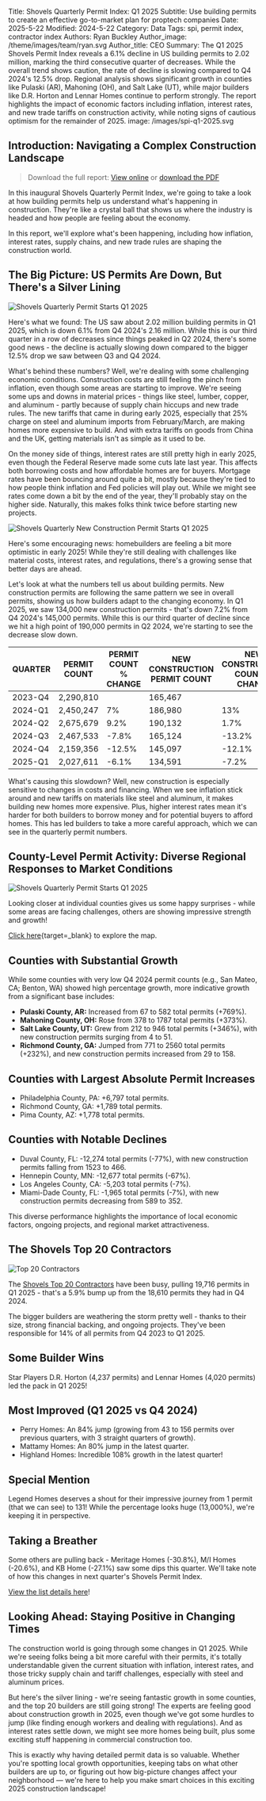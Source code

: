 Title: Shovels Quarterly Permit Index: Q1 2025
Subtitle: Use building permits to create an effective go-to-market plan for proptech companies
Date: 2025-5-22
Modified: 2024-5-22
Category: Data
Tags: spi, permit index, contractor index
Authors: Ryan Buckley
Author_image: /theme/images/team/ryan.svg
Author_title: CEO
Summary: The Q1 2025 Shovels Permit Index reveals a 6.1% decline in US building permits to 2.02 million, marking the third consecutive quarter of decreases. While the overall trend shows caution, the rate of decline is slowing compared to Q4 2024's 12.5% drop. Regional analysis shows significant growth in counties like Pulaski (AR), Mahoning (OH), and Salt Lake (UT), while major builders like D.R. Horton and Lennar Homes continue to perform strongly. The report highlights the impact of economic factors including inflation, interest rates, and new trade tariffs on construction activity, while noting signs of cautious optimism for the remainder of 2025.
image: /images/spi-q1-2025.svg


## Introduction: Navigating a Complex Construction Landscape

> Download the full report: [View online](https://www.canva.com/design/DAGnoXs3zUU/XDSkHlZlK47Ln77furpYLw/view?utm_content=DAGnoXs3zUU&utm_campaign=designshare&utm_medium=link2&utm_source=uniquelinks&utlId=he08fa464ee) or [download the PDF]({static}/pdfs/Shovels_QPI_Q1_2025.pdf)

In this inaugural Shovels Quarterly Permit Index, we're going to take a look at how building permits help us understand what's happening in construction. They're like a crystal ball that shows us where the industry is headed and how people are feeling about the economy. 

In this report, we'll explore what's been happening, including how inflation, interest rates, supply chains, and new trade rules are shaping the construction world.

## The Big Picture: US Permits Are Down, But There's a Silver Lining

![Shovels Quarterly Permit Starts Q1 2025]({static}/images/spi-permit-starts-q1-2025.png)

Here's what we found: The US saw about 2.02 million building permits in Q1 2025, which is down 6.1% from Q4 2024's 2.16 million. While this is our third quarter in a row of decreases since things peaked in Q2 2024, there's some good news - the decline is actually slowing down compared to the bigger 12.5% drop we saw between Q3 and Q4 2024.

What's behind these numbers? Well, we're dealing with some challenging economic conditions. Construction costs are still feeling the pinch from inflation, even though some areas are starting to improve. We're seeing some ups and downs in material prices - things like steel, lumber, copper, and aluminum - partly because of supply chain hiccups and new trade rules. The new tariffs that came in during early 2025, especially that 25% charge on steel and aluminum imports from February/March, are making homes more expensive to build. And with extra tariffs on goods from China and the UK, getting materials isn't as simple as it used to be.

On the money side of things, interest rates are still pretty high in early 2025, even though the Federal Reserve made some cuts late last year. This affects both borrowing costs and how affordable homes are for buyers. Mortgage rates have been bouncing around quite a bit, mostly because they're tied to how people think inflation and Fed policies will play out. While we might see rates come down a bit by the end of the year, they'll probably stay on the higher side. Naturally, this makes folks think twice before starting new projects.

![Shovels Quarterly New Construction Permit Starts Q1 2025]({static}/images/spi-nc-permit-starts-q1-2025.png)

Here's some encouraging news: homebuilders are feeling a bit more optimistic in early 2025! While they're still dealing with challenges like material costs, interest rates, and regulations, there's a growing sense that better days are ahead.

Let's look at what the numbers tell us about building permits. New construction permits are following the same pattern we see in overall permits, showing us how builders adapt to the changing economy. In Q1 2025, we saw 134,000 new construction permits - that's down 7.2% from Q4 2024's 145,000 permits. While this is our third quarter of decline since we hit a high point of 190,000 permits in Q2 2024, we're starting to see the decrease slow down.

| QUARTER | PERMIT COUNT | PERMIT COUNT % CHANGE | NEW CONSTRUCTION PERMIT COUNT | NEW CONSTRUCTION COUNT % CHANGE |
| --- | --- | --- | --- | --- |
| 2023-Q4 | 2,290,810 |  | 165,467 |  |
| 2024-Q1 | 2,450,247 | 7% | 186,980 | 13% |
| 2024-Q2 | 2,675,679 | 9.2% | 190,132 | 1.7% |
| 2024-Q3 | 2,467,533 | -7.8% | 165,124 | -13.2% |
| 2024-Q4 | 2,159,356 | -12.5% | 145,097 | -12.1% |
| 2025-Q1 | 2,027,611 | -6.1% | 134,591 | -7.2% |

What's causing this slowdown? Well, new construction is especially sensitive to changes in costs and financing. When we see inflation stick around and new tariffs on materials like steel and aluminum, it makes building new homes more expensive. Plus, higher interest rates mean it's harder for both builders to borrow money and for potential buyers to afford homes. This has led builders to take a more careful approach, which we can see in the quarterly permit numbers.

## County-Level Permit Activity: Diverse Regional Responses to Market Conditions

![Shovels Quarterly Permit Starts Q1 2025]({static}/images/spi-county-map-q1-2025.png)

Looking closer at individual counties gives us some happy surprises - while some areas are facing challenges, others are showing impressive strength and growth!

[Click here](https://felt.com/map/SPI-Q4-to-Q1-Permit-Start-Change-by-County-1k2Zb9AszSUq6M6pN29B4n3B?loc=37.49,-104.18,5.09z&share=1){target=_blank} to explore the map.

## Counties with Substantial Growth
While some counties with very low Q4 2024 permit counts (e.g., San Mateo, CA; Benton, WA) showed high percentage growth, more indicative growth from a significant base includes:

* **Pulaski County, AR:** Increased from 67 to 582 total permits (+769%).
* **Mahoning County, OH:** Rose from 378 to 1787 total permits (+373%).
* **Salt Lake County, UT:** Grew from 212 to 946 total permits (+346%), with new construction permits surging from 4 to 51.
* **Richmond County, GA:** Jumped from 771 to 2560 total permits (+232%), and new construction permits increased from 29 to 158.

## Counties with Largest Absolute Permit Increases
* Philadelphia County, PA: +6,797 total permits.
* Richmond County, GA: +1,789 total permits.
* Pima County, AZ: +1,778 total permits.
## Counties with Notable Declines
* Duval County, FL: -12,274 total permits (-77%), with new construction permits falling from 1523 to 466.
* Hennepin County, MN: -12,677 total permits (-67%).
* Los Angeles County, CA: -5,203 total permits (-7%).
* Miami-Dade County, FL: -1,965 total permits (-7%), with new construction permits decreasing from 589 to 352.

This diverse performance highlights the importance of local economic factors, ongoing projects, and regional market attractiveness.

## The Shovels Top 20 Contractors

![Top 20 Contractors]({static}/images/top-20-contractors.jpg)

The [Shovels Top 20 Contractors](https://shovels.metabaseapp.com/public/question/4301c1bb-dfcf-4784-a7c9-638de85c4f34) have been busy, pulling 19,716 permits in Q1 2025 - that's a 5.9% bump up from the 18,610 permits they had in Q4 2024.

The bigger builders are weathering the storm pretty well - thanks to their size, strong financial backing, and ongoing projects. They've been responsible for 14% of all permits from Q4 2023 to Q1 2025.

## Some Builder Wins
Star Players D.R. Horton (4,237 permits) and Lennar Homes (4,020 permits) led the pack in Q1 2025!
## Most Improved (Q1 2025 vs Q4 2024)
 * Perry Homes: An 84% jump (growing from 43 to 156 permits over previous quarters, with 3 straight quarters of growth).
 * Mattamy Homes: An 80% jump in the latest quarter.
* Highland Homes: Incredible 108% growth in the latest quarter!

## Special Mention 
Legend Homes deserves a shout for their impressive journey from 1 permit (that we can see) to 131! While the percentage looks huge (13,000%), we're keeping it in perspective.

## Taking a Breather 
Some others are pulling back - Meritage Homes (-30.8%), M/I Homes (-20.6%), and KB Home (-27.1%) saw some dips this quarter. We'll take note of how this changes in next quarter's Shovels Permit Index.

[View the list details here](https://shovels.metabaseapp.com/public/question/4301c1bb-dfcf-4784-a7c9-638de85c4f34)!

## Looking Ahead: Staying Positive in Changing Times

The construction world is going through some changes in Q1 2025. While we're seeing folks being a bit more careful with their permits, it's totally understandable given the current situation with inflation, interest rates, and those tricky supply chain and tariff challenges, especially with steel and aluminum prices.

But here's the silver lining - we're seeing fantastic growth in some counties, and the top 20 builders are still going strong! The experts are feeling good about construction growth in 2025, even though we've got some hurdles to jump (like finding enough workers and dealing with regulations). And as interest rates settle down, we might see more homes being built, plus some exciting stuff happening in commercial construction too. 

This is exactly why having detailed permit data is so valuable. Whether you're spotting local growth opportunities, keeping tabs on what other builders are up to, or figuring out how big-picture changes affect your neighborhood — we're here to help you make smart choices in this exciting 2025 construction landscape!